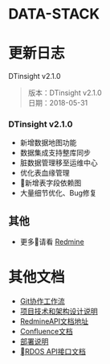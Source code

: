 # DATA-STACK

# 更新日志

DTinsight v2.1.0

 > 版本：DTinsight v2.1.0 <br>
 > 日期：2018-05-31

### DTinsight v2.1.0
- 新增数据地图功能
- 数据集成支持整库同步
- 脏数据管理移至运维中心
- 优化表血缘管理
- 新增表字段依赖图
- 大量细节优化、Bug修复

## 其他
- 更多请看 [Redmine](http://redmine.prod.dtstack.cn/projects/dtinsihgt-v2-0-2/issues)


# 其他文档
- [Git协作工作流](http://git.dtstack.cn/ziv/data-stack-web/wikis/gitflow)
- [项目技术和架构设计说明
](http://git.dtstack.cn/ziv/data-stack-web/wikis/Development)
- [RedmineAPI文档地址](http://redmine.prod.dtstack.cn/projects/rdos)
- [Confluence文档](http://confluence.dev.dtstack.cn/display/RDOS/RD-OS)
- [部署说明](http://git.dtstack.cn/ziv/data-stack-web/wikis/deploy)
- [RDOS API接口文档](http://git.dtstack.cn/dtstack/rdos-docs)


